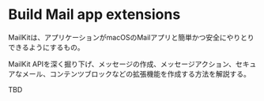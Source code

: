 # Build Mail app extensions

MailKitは、アプリケーションがmacOSのMailアプリと簡単かつ安全にやりとりできるようにするもの。

MailKit APIを深く掘り下げ、メッセージの作成、メッセージアクション、セキュアなメール、コンテンツブロックなどの拡張機能を作成する方法を解説する。

TBD


